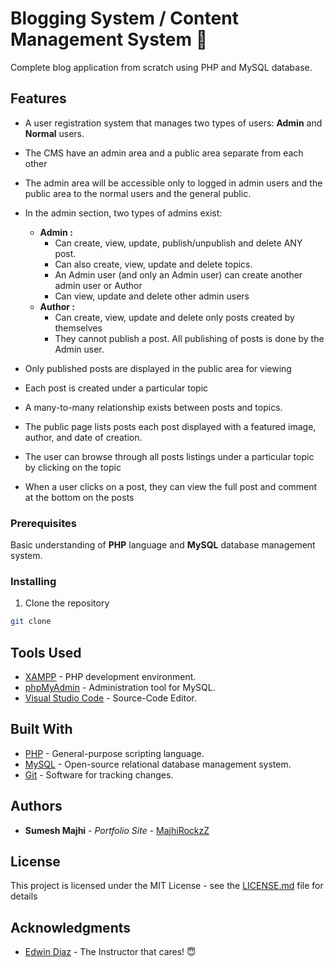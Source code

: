 # Blogging System / Content Management System 📘

Complete blog application from scratch using PHP and MySQL database.

## Features

- A user registration system that manages two types of users: **Admin** and **Normal** users.
- The CMS have an admin area and a public area separate from each other
- The admin area will be accessible only to logged in admin users and the public area to the normal users and the general public.
- In the admin section, two types of admins exist:

  - **Admin :**
    - Can create, view, update, publish/unpublish and delete ANY post.
    - Can also create, view, update and delete topics.
    - An Admin user (and only an Admin user) can create another admin user or Author
    - Can view, update and delete other admin users
  - **Author :**
    - Can create, view, update and delete only posts created by themselves
    - They cannot publish a post. All publishing of posts is done by the Admin user.

- Only published posts are displayed in the public area for viewing
- Each post is created under a particular topic
- A many-to-many relationship exists between posts and topics.
- The public page lists posts each post displayed with a featured image, author, and date of creation.
- The user can browse through all posts listings under a particular topic by clicking on the topic
- When a user clicks on a post, they can view the full post and comment at the bottom on the posts

### Prerequisites

Basic understanding of **PHP** language and **MySQL** database management system.

### Installing

1. Clone the repository

```bash
git clone
```

## Tools Used

- [XAMPP](https://www.apachefriends.org/) - PHP development environment.
- [phpMyAdmin](https://www.phpmyadmin.net/) - Administration tool for MySQL.
- [Visual Studio Code](https://www.phpmyadmin.net/) - Source-Code Editor.

## Built With

- [PHP](https://www.php.net/) - General-purpose scripting language.
- [MySQL](https://www.mysql.com/) - Open-source relational database management system.
- [Git](https://git-scm.com/) - Software for tracking changes.

## Authors

- **Sumesh Majhi** - _Portfolio Site_ - [MajhiRockzZ](https://majhirockzz.xyz/)

## License

This project is licensed under the MIT License - see the [LICENSE.md](LICENSE) file for details

## Acknowledgments

- [Edwin Diaz](https://edwindiaz.com/) - The Instructor that cares! 😇
